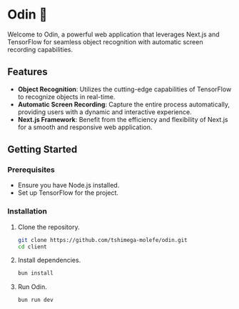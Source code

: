 # Odin 🌌

Welcome to Odin, a powerful web application that leverages Next.js and TensorFlow for seamless object recognition with automatic screen recording capabilities.

## Features

- **Object Recognition**: Utilizes the cutting-edge capabilities of TensorFlow to recognize objects in real-time.
- **Automatic Screen Recording**: Capture the entire process automatically, providing users with a dynamic and interactive experience.
- **Next.js Framework**: Benefit from the efficiency and flexibility of Next.js for a smooth and responsive web application.

## Getting Started

### Prerequisites

- Ensure you have Node.js installed.
- Set up TensorFlow for the project.

### Installation

1. Clone the repository.

   ```bash
   git clone https://github.com/tshimega-molefe/odin.git
   cd client

   ```

2. Install dependencies.

   ```bash
   bun install

   ```

3. Run Odin.
   ```bash
   bun run dev
   ```
